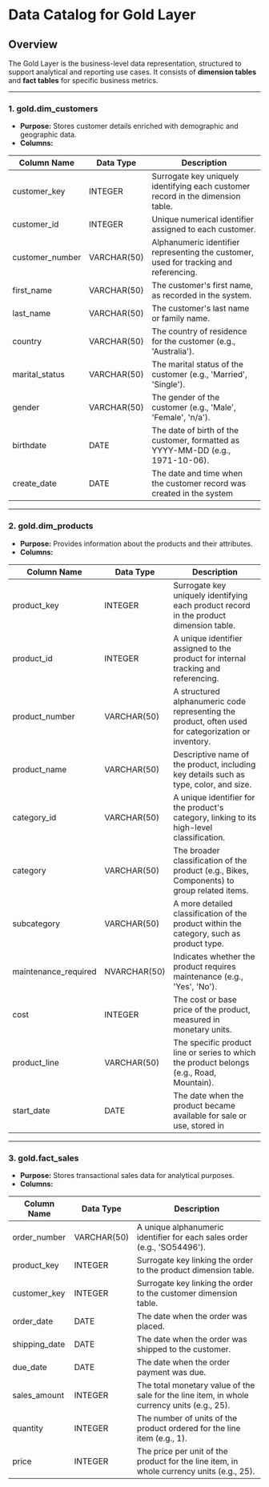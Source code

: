 # Data Catalog for Gold Layer

## Overview
The Gold Layer is the business-level data representation, structured to support analytical and reporting use cases. It consists of **dimension tables** and **fact tables** for specific business metrics.

---

### 1. **gold.dim_customers**
- **Purpose:** Stores customer details enriched with demographic and geographic data.
- **Columns:**

| Column Name      | Data Type     | Description                                                                                   |
|------------------|---------------|-----------------------------------------------------------------------------------------------|
| customer_key     | INTEGER           | Surrogate key uniquely identifying each customer record in the dimension table.               |
| customer_id      | INTEGER           | Unique numerical identifier assigned to each customer.                                        |
| customer_number  | VARCHAR(50)  | Alphanumeric identifier representing the customer, used for tracking and referencing.         |
| first_name       | VARCHAR(50)  | The customer's first name, as recorded in the system.                                         |
| last_name        | VARCHAR(50)  | The customer's last name or family name.                                                     |
| country          | VARCHAR(50)  | The country of residence for the customer (e.g., 'Australia').                               |
| marital_status   | VARCHAR(50)  | The marital status of the customer (e.g., 'Married', 'Single').                              |
| gender           | VARCHAR(50)  | The gender of the customer (e.g., 'Male', 'Female', 'n/a').                                  |
| birthdate        | DATE          | The date of birth of the customer, formatted as YYYY-MM-DD (e.g., 1971-10-06).               |
| create_date      | DATE          | The date and time when the customer record was created in the system|

---

### 2. **gold.dim_products**
- **Purpose:** Provides information about the products and their attributes.
- **Columns:**

| Column Name         | Data Type     | Description                                                                                   |
|---------------------|---------------|-----------------------------------------------------------------------------------------------|
| product_key         | INTEGER           | Surrogate key uniquely identifying each product record in the product dimension table.         |
| product_id          | INTEGER           | A unique identifier assigned to the product for internal tracking and referencing.            |
| product_number      | VARCHAR(50)  | A structured alphanumeric code representing the product, often used for categorization or inventory. |
| product_name        | VARCHAR(50)  | Descriptive name of the product, including key details such as type, color, and size.         |
| category_id         | VARCHAR(50)  | A unique identifier for the product's category, linking to its high-level classification.     |
| category            | VARCHAR(50)  | The broader classification of the product (e.g., Bikes, Components) to group related items.  |
| subcategory         | VARCHAR(50)  | A more detailed classification of the product within the category, such as product type.      |
| maintenance_required| NVARCHAR(50)  | Indicates whether the product requires maintenance (e.g., 'Yes', 'No').                       |
| cost                | INTEGER           | The cost or base price of the product, measured in monetary units.                            |
| product_line        | VARCHAR(50)  | The specific product line or series to which the product belongs (e.g., Road, Mountain).      |
| start_date          | DATE          | The date when the product became available for sale or use, stored in|

---

### 3. **gold.fact_sales**
- **Purpose:** Stores transactional sales data for analytical purposes.
- **Columns:**

| Column Name     | Data Type     | Description                                                                                   |
|-----------------|---------------|-----------------------------------------------------------------------------------------------|
| order_number    | VARCHAR(50)  | A unique alphanumeric identifier for each sales order (e.g., 'SO54496').                      |
| product_key     | INTEGER           | Surrogate key linking the order to the product dimension table.                               |
| customer_key    | INTEGER           | Surrogate key linking the order to the customer dimension table.                              |
| order_date      | DATE          | The date when the order was placed.                                                           |
| shipping_date   | DATE          | The date when the order was shipped to the customer.                                          |
| due_date        | DATE          | The date when the order payment was due.                                                      |
| sales_amount    | INTEGER           | The total monetary value of the sale for the line item, in whole currency units (e.g., 25).   |
| quantity        | INTEGER           | The number of units of the product ordered for the line item (e.g., 1).                       |
| price           | INTEGER           | The price per unit of the product for the line item, in whole currency units (e.g., 25).      |

